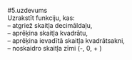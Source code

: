 #5.uzdevums<br>
 Uzrakstīt funkciju, kas:<br>
–        atgriež skaitļa decimāldaļu,<br>
–        aprēķina skaitļa kvadrātu,<br>
–        aprēķina ievadītā skaitļa kvadrātsakni,<br>
–        noskaidro skaitļa zīmi (-, 0, + )
